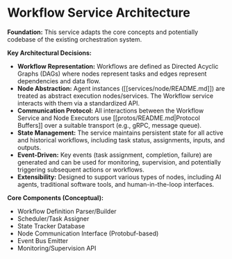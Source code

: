 # Workflow Service Architecture

**Foundation:** This service adapts the core concepts and potentially codebase of the existing orchestration system.

**Key Architectural Decisions:**
*   **Workflow Representation:** Workflows are defined as Directed Acyclic Graphs (DAGs) where nodes represent tasks and edges represent dependencies and data flow.
*   **Node Abstraction:** Agent instances ([[services/node/README.md]]) are treated as abstract execution nodes/services. The Workflow service interacts with them via a standardized API.
*   **Communication Protocol:** All interactions between the Workflow Service and Node Executors use [[protos/README.md|Protocol Buffers]] over a suitable transport (e.g., gRPC, message queue).
*   **State Management:** The service maintains persistent state for all active and historical workflows, including task status, assignments, inputs, and outputs.
*   **Event-Driven:** Key events (task assignment, completion, failure) are generated and can be used for monitoring, supervision, and potentially triggering subsequent actions or workflows.
*   **Extensibility:** Designed to support various types of nodes, including AI agents, traditional software tools, and human-in-the-loop interfaces.

**Core Components (Conceptual):**
*   Workflow Definition Parser/Builder
*   Scheduler/Task Assigner
*   State Tracker Database
*   Node Communication Interface (Protobuf-based)
*   Event Bus Emitter
*   Monitoring/Supervision API
